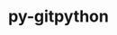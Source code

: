 ---
title: "py-gitpython"
layout: cache
categories: [package, develop]
meta: {"versions": ["3.1.40"], "compilers": ["gcc@=7.3.1"], "oss": ["amzn2"], "platforms": ["linux"], "targets": ["aarch64", "neoverse_n1", "x86_64_v3"], "stacks": ["aws-isc", "aws-isc-aarch64", "root"], "num_specs": 4, "num_specs_by_stack": {"root": 4, "aws-isc-aarch64": 3, "aws-isc": 1}}
spec_details: [{"hash": "okbc4fk5kwh4hlnyr72xledd5exfi7zv", "compiler": "gcc@=7.3.1", "versions": ["3.1.40"], "os": "amzn2", "platform": "linux", "target": "aarch64", "variants": ["build_system=python_pip"], "stacks": ["root", "aws-isc-aarch64"], "size": "-", "tarball": "https://binaries.spack.io/develop/build_cache/linux-amzn2-aarch64/gcc-7.3.1/py-gitpython-3.1.40/linux-amzn2-aarch64-gcc-7.3.1-py-gitpython-3.1.40-okbc4fk5kwh4hlnyr72xledd5exfi7zv.spack"}, {"hash": "rysfl5ckkgqwqf4kmx2lbewu3qvbtov2", "compiler": "gcc@=7.3.1", "versions": ["3.1.40"], "os": "amzn2", "platform": "linux", "target": "neoverse_n1", "variants": ["build_system=python_pip"], "stacks": ["root", "aws-isc-aarch64"], "size": "-", "tarball": "https://binaries.spack.io/develop/build_cache/linux-amzn2-neoverse_n1/gcc-7.3.1/py-gitpython-3.1.40/linux-amzn2-neoverse_n1-gcc-7.3.1-py-gitpython-3.1.40-rysfl5ckkgqwqf4kmx2lbewu3qvbtov2.spack"}, {"hash": "iwq3lpq6knz3ugy3ktbvwqfocx3kvi77", "compiler": "gcc@=7.3.1", "versions": ["3.1.40"], "os": "amzn2", "platform": "linux", "target": "neoverse_n1", "variants": ["build_system=python_pip"], "stacks": ["root", "aws-isc-aarch64"], "size": "-", "tarball": "https://binaries.spack.io/develop/build_cache/linux-amzn2-neoverse_n1/gcc-7.3.1/py-gitpython-3.1.40/linux-amzn2-neoverse_n1-gcc-7.3.1-py-gitpython-3.1.40-iwq3lpq6knz3ugy3ktbvwqfocx3kvi77.spack"}, {"hash": "57rtbkpyhpya7b7fbqjsjeikp4wzhaz6", "compiler": "gcc@=7.3.1", "versions": ["3.1.40"], "os": "amzn2", "platform": "linux", "target": "x86_64_v3", "variants": ["build_system=python_pip"], "stacks": ["aws-isc", "root"], "size": "-", "tarball": "https://binaries.spack.io/develop/build_cache/linux-amzn2-x86_64_v3/gcc-7.3.1/py-gitpython-3.1.40/linux-amzn2-x86_64_v3-gcc-7.3.1-py-gitpython-3.1.40-57rtbkpyhpya7b7fbqjsjeikp4wzhaz6.spack"}]
---